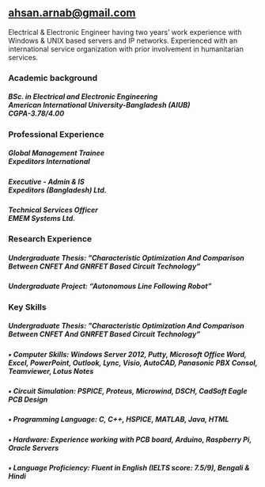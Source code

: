 ## ahsan.arnab@gmail.com 

Electrical & Electronic Engineer having two years’ work experience with Windows & UNIX based servers and IP networks. Experienced with an international service organization with prior involvement in humanitarian services.

### Academic background

##### BSc. in Electrical and Electronic Engineering <br /> American International University-Bangladesh (AIUB) <br /> CGPA-3.78/4.00

### Professional Experience

##### Global Management Trainee <br /> Expeditors International 
##### Executive - Admin & IS <br /> Expeditors (Bangladesh) Ltd.
##### Technical Services Officer <br /> EMEM Systems Ltd.

### Research Experience

##### Undergraduate Thesis: "Characteristic Optimization And Comparison Between CNFET And GNRFET Based Circuit Technology” 
##### Undergraduate Project: “Autonomous Line Following Robot”

### Key Skills

##### Undergraduate Thesis: "Characteristic Optimization And Comparison Between CNFET And GNRFET Based Circuit Technology” 
##### ▪ Computer Skills: Windows Server 2012, Putty, Microsoft Office Word, Excel, PowerPoint, Outlook, Lync, Visio, AutoCAD, Panasonic PBX Consol, Teamviewer, Lotus Notes
##### ▪ Circuit Simulation: PSPICE, Proteus, Microwind, DSCH, CadSoft Eagle PCB Design
##### ▪ Programming Language: C, C++, HSPICE, MATLAB, Java, HTML
##### ▪ Hardware: Experience working with PCB board, Arduino, Raspberry Pi, Oracle Servers
##### ▪ Language Proficiency: Fluent in English (IELTS score: 7.5/9), Bengali & Hindi
